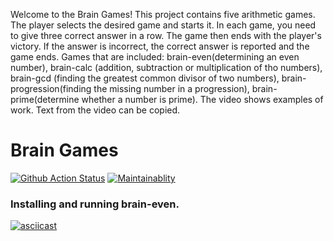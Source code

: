 Welcome to the Brain Games! This project contains five arithmetic games. The player selects the desired game and starts it. In each game, you need to give three correct answer in a row. The game then ends with the player's victory. If the answer is incorrect, the correct answer is reported and the game ends. Games that are included: brain-even(determining an even number), brain-calc (addition, subtraction or multiplication of tho numbers), brain-gcd (finding the greatest common divisor of two numbers), brain-progression(finding the missing number in a progression), brain-prime(determine whether a number is prime). The video shows examples of work. Text from the video can be copied.
# Brain Games
[![Github Action Status](https://github.com/hexlet-boilerplates/python-package/workflows/Python%20CI/badge.svg)](https://github.com/MDil01/python-project-lvl1/actions)
[![Maintainablity](https://api.codeclimate.com/v1/badges/06698e186c19e4009f0b/maintainability)](https://codeclimate.com/github/MDil01/python-project-lvl1/maintainability)

### Installing and running brain-even. 
[![asciicast](https://asciinema.org/a/599907.svg)](https://asciinema.org/a/599907)

